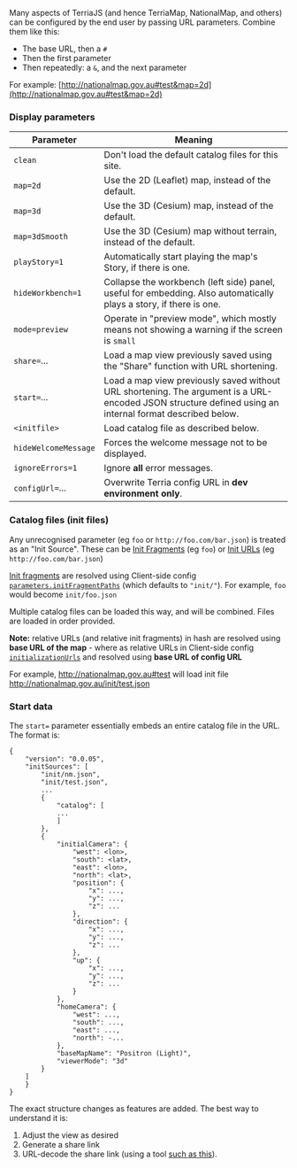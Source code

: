 Many aspects of TerriaJS (and hence TerriaMap, NationalMap, and others) can be configured by the end user by passing URL parameters. Combine them like this:

* The base URL, then a `#`
* Then the first parameter
* Then repeatedly: a `&`, and the next parameter

For example: [http://nationalmap.gov.au#test&map=2d](http://nationalmap.gov.au#test&map=2d)


### Display parameters

Parameter      | Meaning
---------------|--------
`clean`          | Don't load the default catalog files for this site.
`map=2d`         | Use the 2D (Leaflet) map, instead of the default.
`map=3d`         | Use the 3D (Cesium) map, instead of the default.
`map=3dSmooth`   | Use the 3D (Cesium) map without terrain, instead of the default.
`playStory=1`    | Automatically start playing the map's Story, if there is one.
`hideWorkbench=1` | Collapse the workbench (left side) panel, useful for embedding. Also automatically plays a story, if there is one.
`mode=preview`   | Operate in "preview mode", which mostly means not showing a warning if the screen is `small`  
`share=`...      | Load a map view previously saved using the "Share" function with URL shortening.
`start=`...      | Load a map view previously saved without URL shortening. The argument is a URL-encoded JSON structure defined using an internal format described below.
`<initfile>`     | Load catalog file as described below.
`hideWelcomeMessage` | Forces the welcome message not to be displayed.
`ignoreErrors=1` | Ignore **all** error messages.
`configUrl=`... | Overwrite Terria config URL in **dev environment only**.

### Catalog files (init files)

Any unrecognised parameter (eg `foo` or `http://foo.com/bar.json`) is treated as an "Init Source". 
These can be [Init Fragments](../customizing/client-side-config.md#init-fragment) (eg `foo`) or [Init URLs](../customizing/client-side-config.md#init-url) (eg `http://foo.com/bar.json`)

[Init fragments](../customizing/client-side-config.md#init-fragment) are resolved using Client-side config [`parameters.initFragmentPaths`](../customizing/client-side-config.md#parameters) (which defaults to `"init/"`). For example, `foo` would become `init/foo.json`

Multiple catalog files can be loaded this way, and will be combined. Files are loaded in order provided.

**Note:** relative URLs (and relative init fragments) in hash are resolved using **base URL of the map** - where as relative URLs in Client-side config [`initializationUrls`](../customizing/client-side-config.md#intializationurls) and resolved using **base URL of config URL**

For example, http://nationalmap.gov.au#test will load init file http://nationalmap.gov.au/init/test.json

### Start data

The `start=` parameter essentially embeds an entire catalog file in the URL. The format is:

```
{
    "version": "0.0.05",
    "initSources": [
        "init/nm.json",
        "init/test.json",
        ...
        {
            "catalog": [
            ...
            ]
        },
        {
            "initialCamera": {
                "west": <lon>,
                "south": <lat>,
                "east": <lon>,
                "north": <lat>,
                "position": {
                    "x": ...,
                    "y": ...,
                    "z": ...
                },
                "direction": {
                    "x": ...,
                    "y": ...,
                    "z": ...
                },
                "up": {
                    "x": ...,
                    "y": ...,
                    "z": ...
                }
            },
            "homeCamera": {
                "west": ...,
                "south": ...,
                "east": ...,
                "north": -...
            },
            "baseMapName": "Positron (Light)",
            "viewerMode": "3d"
        }
    ]
    }
}
```            

The exact structure changes as features are added. The best way to understand it is:

1. Adjust the view as desired
2. Generate a share link
3. URL-decode the share link (using a tool [such as this](http://www.url-encode-decode.com/)).
